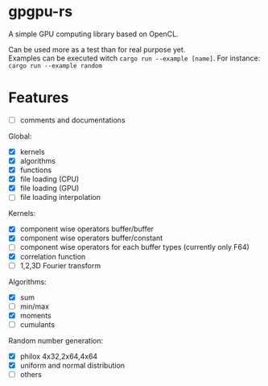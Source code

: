 # gpgpu-rs  
A simple GPU computing library based on OpenCL.  

Can be used more as a test than for real purpose yet.  
Examples can be executed witch `cargo run --example [name]`. For instance:  
`cargo run --example random`  

# Features  
- [ ] comments and documentations  

Global:  
- [x] kernels  
- [x] algorithms  
- [x] functions  
- [x] file loading (CPU)
- [x] file loading (GPU)
- [ ] file loading interpolation

Kernels:  
- [x] component wise operators buffer/buffer  
- [x] component wise operators buffer/constant  
- [ ] component wise operators for each buffer types (currently only F64)  
- [x] correlation function  
- [ ] 1,2,3D Fourier transform  

Algorithms:  
- [x] sum  
- [ ] min/max  
- [x] moments
- [ ] cumulants  

Random number generation:  
- [x] philox 4x32,2x64,4x64  
- [x] uniform and normal distribution  
- [ ] others  
